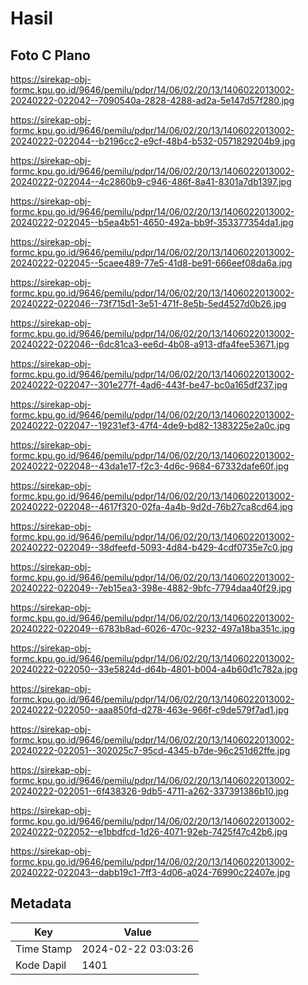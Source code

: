 # Hasil

## Foto C Plano

https://sirekap-obj-formc.kpu.go.id/9646/pemilu/pdpr/14/06/02/20/13/1406022013002-20240222-022042--7090540a-2828-4288-ad2a-5e147d57f280.jpg

https://sirekap-obj-formc.kpu.go.id/9646/pemilu/pdpr/14/06/02/20/13/1406022013002-20240222-022044--b2196cc2-e9cf-48b4-b532-0571829204b9.jpg

https://sirekap-obj-formc.kpu.go.id/9646/pemilu/pdpr/14/06/02/20/13/1406022013002-20240222-022044--4c2860b9-c946-486f-8a41-8301a7db1397.jpg

https://sirekap-obj-formc.kpu.go.id/9646/pemilu/pdpr/14/06/02/20/13/1406022013002-20240222-022045--b5ea4b51-4650-492a-bb9f-353377354da1.jpg

https://sirekap-obj-formc.kpu.go.id/9646/pemilu/pdpr/14/06/02/20/13/1406022013002-20240222-022045--5caee489-77e5-41d8-be91-666eef08da6a.jpg

https://sirekap-obj-formc.kpu.go.id/9646/pemilu/pdpr/14/06/02/20/13/1406022013002-20240222-022046--73f715d1-3e51-471f-8e5b-5ed4527d0b26.jpg

https://sirekap-obj-formc.kpu.go.id/9646/pemilu/pdpr/14/06/02/20/13/1406022013002-20240222-022046--6dc81ca3-ee6d-4b08-a913-dfa4fee53671.jpg

https://sirekap-obj-formc.kpu.go.id/9646/pemilu/pdpr/14/06/02/20/13/1406022013002-20240222-022047--301e277f-4ad6-443f-be47-bc0a165df237.jpg

https://sirekap-obj-formc.kpu.go.id/9646/pemilu/pdpr/14/06/02/20/13/1406022013002-20240222-022047--19231ef3-47f4-4de9-bd82-1383225e2a0c.jpg

https://sirekap-obj-formc.kpu.go.id/9646/pemilu/pdpr/14/06/02/20/13/1406022013002-20240222-022048--43da1e17-f2c3-4d6c-9684-67332dafe60f.jpg

https://sirekap-obj-formc.kpu.go.id/9646/pemilu/pdpr/14/06/02/20/13/1406022013002-20240222-022048--4617f320-02fa-4a4b-9d2d-76b27ca8cd64.jpg

https://sirekap-obj-formc.kpu.go.id/9646/pemilu/pdpr/14/06/02/20/13/1406022013002-20240222-022049--38dfeefd-5093-4d84-b429-4cdf0735e7c0.jpg

https://sirekap-obj-formc.kpu.go.id/9646/pemilu/pdpr/14/06/02/20/13/1406022013002-20240222-022049--7eb15ea3-398e-4882-9bfc-7794daa40f29.jpg

https://sirekap-obj-formc.kpu.go.id/9646/pemilu/pdpr/14/06/02/20/13/1406022013002-20240222-022049--6783b8ad-6026-470c-9232-497a18ba351c.jpg

https://sirekap-obj-formc.kpu.go.id/9646/pemilu/pdpr/14/06/02/20/13/1406022013002-20240222-022050--33e5824d-d64b-4801-b004-a4b60d1c782a.jpg

https://sirekap-obj-formc.kpu.go.id/9646/pemilu/pdpr/14/06/02/20/13/1406022013002-20240222-022050--aaa850fd-d278-463e-966f-c9de579f7ad1.jpg

https://sirekap-obj-formc.kpu.go.id/9646/pemilu/pdpr/14/06/02/20/13/1406022013002-20240222-022051--302025c7-95cd-4345-b7de-96c251d62ffe.jpg

https://sirekap-obj-formc.kpu.go.id/9646/pemilu/pdpr/14/06/02/20/13/1406022013002-20240222-022051--6f438326-9db5-4711-a262-337391386b10.jpg

https://sirekap-obj-formc.kpu.go.id/9646/pemilu/pdpr/14/06/02/20/13/1406022013002-20240222-022052--e1bbdfcd-1d26-4071-92eb-7425f47c42b6.jpg

https://sirekap-obj-formc.kpu.go.id/9646/pemilu/pdpr/14/06/02/20/13/1406022013002-20240222-022043--dabb19c1-7ff3-4d06-a024-76990c22407e.jpg


## Metadata

| Key        | Value               |
| ---------- | ------------------- |
| Time Stamp | 2024-02-22 03:03:26 |
| Kode Dapil | 1401                |



